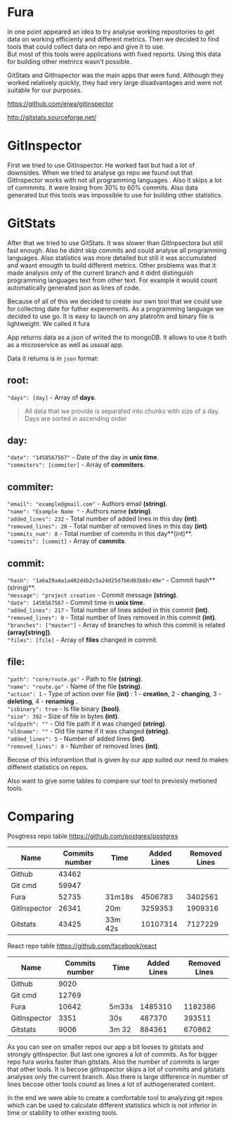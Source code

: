 Fura
===================

In one point appeared an idea to try analyse working repositories to get data on working efficienty and different metrics. Then we decided to find tools that could collect data on repo and give it to use.  
But most of this tools were applications with fixed reports. Using this data for building other metrircs wasn't possible.

GitStats and GitInspector was the main apps that were fund. Although they worked relatively quickly, they had very large disadvantages and were not suitable for our purposes.

https://github.com/ejwa/gitinspector

http://gitstats.sourceforge.net/

# GitInspector

First we tried to use GitInspector. He worked fast but had a lot of downsides. When we tried to analyse go repo we found out that GitInspector works with not all programming languages . Also it skips a lot of commmits. It were losing from 30% to 60% commits. Also data generated but this tools was impossible to use for building other statistics. 

# GitStats

After that we tried to use GitStats. It was slower than GitInpsectora but still fast enough. Also he didnt skip commits and could analyse all programming languages. Also statistics was more detailed but still it was accumulated and wasnt enougth to build different metrics.  Other problems was that it made analysis only of the current branch and it didnt distinguish programming languages text from other text. For example it would count automatically generated json as lines of code.

Because of all of this we decided to create our own tool that we could use for collecting date for futher experements. As a programming language we decided to use go. It is easy to launch on any platrofm and binary file is lightweight. 
We called it fura

App returns data as a json of writed the to mongoDB. It allows to use it both as a microservice as well as ussual app. 

Data it returns is in `json` format:


## root:
`"days": [day]`  - Array of **days**.

> All data that we provide is separated into chunks with size of a day. Days are sorted in ascending order 

## day:
`"date": "1458567567"` - Date of the day in **unix time**.  
`"commiters": [commiter]` - Array of **commiters**.  


## commiter: 
`"email": "example@gmail.com"` - Authors email **(string)**.  
`"name": "Example Name "`  -  Authors name **(string)**.  
`"added_lines": 232` - Total number of added lines in this day **(int)**.  
`"removed_lines": 20` - Total number of removed lines in this day **(int)**.  
`"commits_num": 8` - Total number of commits in this day**(int)**.  
`"commits": [commit]`  - Array of **commits**.  
   

## commit:
`"hash": "1a6a29a4a1a402d4b2c5a24d25d7b6d03b8br40e"` - Commit hash**(string)**.  
`"message": "project creation`  - Commit message **(string)**.  
`"date": 1458567567` - Commit time in **unix time**.  
`"added_lines": 217` - Total number of lines added in this commit **(int)**.  
`"removed_lines": 0` - Total number of lines removed in this commit **(int)**.  
`"branches": ["master"]` - Array of branches to which this commit is related **(array[string])**.  
`"files": [file]`  - Array of **files** changed in commit.  

## file:
 `"path": "core/route.go"` - Path to file **(string)**.  
`"name": "route.go"` - Name of the file **(string)**.  
`"action": 1` - Type of action over file **(int)** : 1 - **creation**, 2 - **changing**, 3 - **deleting**, 4 - **renaming** .  
 `"isbinary": true` - Is file binary **(bool)**.  
 `"size": 392` - Size of file in bytes **(int)**.  
 `"oldpath": ""` - Old file path if it was changed **(string)**.  
 `"oldname": ""` - Old file name if it was changed **(string)**.  
 `"added_lines": 5` - Number of added lines **(int)**.  
 `"removed_lines": 0` - Number of removed lines **(int)**.  

Becose of this inforamtion that is given by our app suited our need to makes different statistics on repos.  

Also want to give some tables to compare our tool to previosly metioned tools.

# Comparing

Posgtress repo table 
https://github.com/postgres/postgres

| **Name** | **Commits number**| **Time** | **Added Lines** | **Removed Lines** |
|------|---------|------|-----|------|
| Github | 43462  | |||
| Git cmd | 59947  ||||
| Fura  | 52735 |31m18s| 4506783 | 3402561 |
| GitInspector |  26341 | 20m|3259353|1909316|
| Gitstats | 43425 |33m 42s| 10107314 | 7127229 |


React repo table 
https://github.com/facebook/react

| **Name** | **Commits number**| **Time** | **Added Lines** | **Removed Lines** |
|------|---------|------|-----|------|
| Github | 9020  | |||
| Git cmd | 12769  ||||
| Fura  | 10642 |5m33s| 1485310 | 1182386 |
| GitInspector |3351 |30s|487370|393511|
| Gitstats | 9006 |3m 32| 884361 | 670862 |

As you can see on smaller repos our app a bit looses to gitstats and strongly gitInspector. But last one ignores a lot of commits. As for bigger repo fura works faster than gitstats. Also the number of commits is larger that other tools. It is becose gitInspector skips a lot of commits and gitstats analyses only the current branch.  Also there is large difference in number of lines becose other tools cound as lines a lot of authogenerated content. 

In the end we were able to create a comfortable tool to analyzing git repos which can be used to  calculate different statistics which is not inferior in time or stability to other existing tools. 
